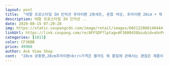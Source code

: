 ```yaml
---
layout: post 
title:  "테팔 프로스타일 IH 인덕션 후라이팬 2종세트, 혼합 색상, 후라이팬 28cm + 웍 28cm" 
description: 테팔 프로스타일 IH 인덕션 ..
date: 2020-08-15 07:20:28 
img: https://static.coupangcdn.com/image/retail/images/602122808148444-05496759-0803-4efd-8169-278e4d5ce645.jpg 
linkUrl: https://link.coupang.com/re/AFFSDP?lptag=AF3600438&subid=ahnPublicAsk&pageKey=337048059&itemId=1075063274&vendorItemId=5569135768&traceid=V0-113-354303e2f4112cc7 
categories: [1013] 
color: CF36BB 
price: 49900 
author: Ask View Shop 
cont:  "28cm 궁중팬,28cm후라이팬<br/>가격은 몰라도 뭐 품질에 관해서는 괜찮은 제품이라는 인식이 있는 브랜드였구요<br/>구매이유@<br/>구매일  2020년 7월 28일<br/>구성품@<br/>그 현상이 없기를 기대했는데 어김없이 가운데가 뜨는 현상이 있더군요<br/>그거 참고해서 잘 길들여서 오래 잘 써볼 생각입니다<br/>그래도 가격대비 나쁘지 않은 제품입니다<br/>그래서 기존에 쓰던 제품들보다는 견고하게 오래 쓸 수 있을 것 같습니다<br/>그래서 후라이팬 달궈진 후 기름을 두르면 기름이 후라이팬 가장자리로 다 흘러가서 고입니다<br/>그런데 인덕션 후라이팬 써보신 분들은 아시겠지만 후라이팬들이 달궈지면 가운데가 뜨는 현상이 있어요<br/>그리고 테팔의 트레이드 마크 같은 기능인 팬이 달궈지면 문양이 사라지는 열센서도<br/>근데 인덕션 전용 제품이라 어느정도 예상하긴 했는데 무게가 꽤 나갑니다<br/>기왕이면 인덕션에서도 쓸 수 있는 제품으로 구매하자 싶었거든요<br/>꽤 여러 인덕션 후라이팬이 이 현상 있는 편이고 바닥 얇은 제품은 말할 것도 없구요<br/>너무 고가제품 말고 자주 바꿔도 부담없는 제품으로 사서 쓰는 편이긴 한데<br/>눌러붙어서 자주 바꿔주고 있어요<br/>마음에 드는 후라이팬 찾으면 인덕션 사용 불가라 써있어서 아쉬운 적도 있었는데<br/>마침 프라이팬 바꿀 때 된 김이 이번에는 테팔 제품으로 구매했습니다<br/>무난히 작동해서 요리의 편리성을 높여줍니다<br/>묵직하니 무게 있는 편이라 안정감 있고 좋습니다<br/>배송일  2020년 7월 29일<br/>세척하거나 조리 실수로 코딩 벗겨지기 쉬운데 벗겨지면 찝찝하니까<br/>식탁위에서 쓸 수 있는 1구짜리가 인덕션이라<br/>아직사용전인데 사용후 추가후기 남기려고 사진공간도 남겨뒀어요 후라이팬사용시 불편하거나 코팅이 얼만큼 유지되는지 사용후 추가후기남길께요 ㅎ<br/>여유있게 잘 사용할 수 있는 28cm 사이즈입니다<br/>웍도 어떤 제품은 바닥면이 균형이 안맞으면 넘어가기도 하던데<br/>원래 새 프라이팬이나 웍 사면 세제로 씻어 말린 후에 사용했었는데<br/>이 제품은 묵직하고 바닥도 신경써서 만들었다고 해서<br/>이 제품은 안정감 있게 딱 놓여지더라구요<br/>이 제품은 인덕션에 사용 가능하다고 제목에부터 써있어서 좋더라고요<br/>일단 사이즈는 가장 활용도 높은 사이즈라 1인가구 아닌 이상은<br/>저녁 반찬으로 가지구워봤는데 바삭바삭하니 맛있게 잘 되었어요<br/>저도 이 현상 없는 제품은 딱 2개 써봤네요<br/>저도 포함해서 사용에 부담을 좀 느끼실 수도 있을거 같아요<br/>제가 후라이팬을 잘 못쓰는건지 매번 코팅이 벗겨지거나<br/>제품 자체의 무게가 있기 때문에 손목이 약한 분들은<br/>주방세제로 한번씻어 물을 넣고 식초를 넣은다음 5분가량 팔팔 끓여줍니다 불순물제거와 식초가 변색을 방지하는 역할을 한다고 해요 5분동안 끓여 버린다음 식용유 적당히부어 가스렌지 약한불을 코팅하듯이 데운후 키친타올로 한번 닦아주면 사용준비완료입니다 ㅎ<br/>주방에는 4구짜리 일반 가스 레인지인데<br/>중화요리 주방장 처럼 한 손으로 웍을 휙휙 돌리거나<br/>총평@<br/>코팅 매끈 깔끔이라 기름기 잘 닦이고 세척이 용이한 점도 마음에 들더라고요<br/>코팅된 프라이팬이 늘 그렇듯이 조심해서 쓴다고 해도<br/>코팅이 사망할 때까지 요 신입이들 주방에서 열일 예약이예요ㅋㅋ<br/>타 후라이팬 이용하다가 후라이팬 테팔자주 사용했어서 다시 테팔 후라이팬세트로 구매해봅니다<br/>타 후라이팬은 구매하니 엄청 가볍고 들기가 좋았는데 확실히 테팔 가벼운것도 써봤지만 요건 묵직하니 손목좀 아플듯한 무게감이에여 ㅠ 근데 주변에서 후라이팬은 묵직한게 좋다고들하셔서 감안하고 구매했어요 색감도 빨간색이 아닌 와인색에 가깝습니다 ㅎ뚜껑포함이면 더좋았겟지만 어차피 28cm 궁중팬 뚜껑이 집에 많아서 후라이팬세트로만 구매했어요 ㅎ 그전에 키xxx 후라이팬은 얇고 가볍고 궁중팬사용시 빨리 열전도율이 올라서 금방 볶아지던데 요건 묵직하니 팬옆도 굵어서 천천히 올라와서 오래 유지됩니다 ㅎ차이점은 있겟지만 그때그때 상황에 맞게 쓰면 될꺼같아요 ㅎ그리고 다른후라이팬에 비해 견고해서 쓰기가 편할듯합니다 가격대비 만족스럽습니다 ㅎ<br/>테팔 제품은 코팅 프라이팬 브랜드중에 대명사같은 브랜드라<br/>테팔도 이 현상이 없는 제품에 들길 바랬는데 그 기대에는 못미쳐서 조금 아쉽지만,<br/>테팔이라는 이름과 묵직한 안정성 그리고 2종세트라는 점 생각하면 가격도 나쁘지 않은 편입니다<br/>프라이팬 위의 부침개를 딱 던져올려 받거나 이러기에는<br/>하지만 내구성이 좋아보인다는것에는 의견이 없습니다.<br/><br/>후기 중에 새 프라이팬 세척하고 길들이는 법 올려주신 분이 있어서<br/>후라이팬 + 웍 2종세트입니다<br/>후라이팬 길들이기팁@<br/>" 
---
```

